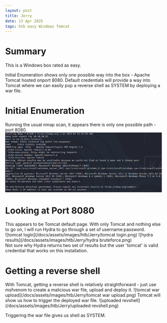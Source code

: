 ```yaml
---
layout: post 
title: Jerry 
date: 13 Apr 2025
tags: htb easy Windows Tomcat 
---
```

# Summary
This is a Windows box rated as easy. 

Initial Enumeration shows only one possible way into the box - Apache Tomcat hosted onport 8080. Default credentials will provide a way into Tomcat where we can easily pop a reverse shell as SYSTEM by deploying a war file. 


# Initial Enumeration
Running the usual nmap scan, it appears there is only one possible path - port 8080.
![nmap](/docs/assets/images/htb/Jerry/nmap.png)

# Looking at Port 8080
This appears to be Tomcat default page. With only Tomcat and nothing else to go on, I will run Hydra to go through a set of username:password.  
![tomcat login](/docs/assets/images/htb/Jerry/tomcat login.png)
![hydra results](/docs/assets/images/htb/Jerry/hydra bruteforce.png)  
Not sure why Hydra returns two set of results but the user 'tomcat' is valid credential that works on this installation.

# Getting a reverse shell
With Tomcat, getting a reverse shell is relatively straightforward - just use msfvenom to create a malicious war file, upload and deploy it. 
![tomcat war upload](/docs/assets/images/htb/Jerry/tomcat war upload.png)
Tomcat will show us how to trigger the deployed war file.
![uploaded revshell](/docs/assets/images/htb/Jerry/uploaded revshell.png)

Triggering the war file gives us shell as SYSTEM. 










